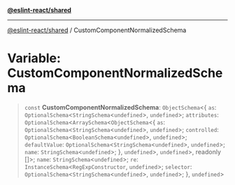[**@eslint-react/shared**](../README.md)

***

[@eslint-react/shared](../README.md) / CustomComponentNormalizedSchema

# Variable: CustomComponentNormalizedSchema

> `const` **CustomComponentNormalizedSchema**: `ObjectSchema`\<\{ `as`: `OptionalSchema`\<`StringSchema`\<`undefined`\>, `undefined`\>; `attributes`: `OptionalSchema`\<`ArraySchema`\<`ObjectSchema`\<\{ `as`: `OptionalSchema`\<`StringSchema`\<`undefined`\>, `undefined`\>; `controlled`: `OptionalSchema`\<`BooleanSchema`\<`undefined`\>, `undefined`\>; `defaultValue`: `OptionalSchema`\<`StringSchema`\<`undefined`\>, `undefined`\>; `name`: `StringSchema`\<`undefined`\>; \}, `undefined`\>, `undefined`\>, readonly []\>; `name`: `StringSchema`\<`undefined`\>; `re`: `InstanceSchema`\<`RegExpConstructor`, `undefined`\>; `selector`: `OptionalSchema`\<`StringSchema`\<`undefined`\>, `undefined`\>; \}, `undefined`\>
